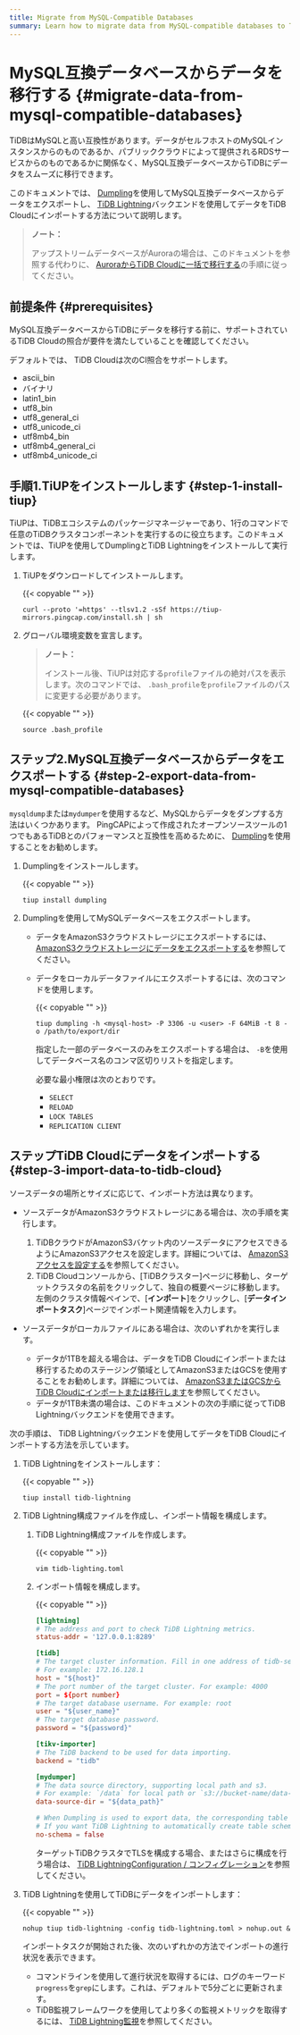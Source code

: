 ```yaml
---
title: Migrate from MySQL-Compatible Databases
summary: Learn how to migrate data from MySQL-compatible databases to TiDB Cloud using the Dumpling and TiDB Lightning tools.
---
```


# MySQL互換データベースからデータを移行する {#migrate-data-from-mysql-compatible-databases}

TiDBはMySQLと高い互換性があります。データがセルフホストのMySQLインスタンスからのものであるか、パブリッククラウドによって提供されるRDSサービスからのものであるかに関係なく、MySQL互換データベースからTiDBにデータをスムーズに移行できます。

このドキュメントでは、 [Dumpling](https://docs.pingcap.com/tidb/stable/dumpling-overview)を使用してMySQL互換データベースからデータをエクスポートし、 [TiDB Lightning](https://docs.pingcap.com/tidb/stable/tidb-lightning-overview)バックエンドを使用してデータをTiDB Cloudにインポートする方法について説明します。

> **ノート：**
>
> アップストリームデータベースがAuroraの場合は、このドキュメントを参照する代わりに、 [AuroraからTiDB Cloudに一括で移行する](/tidb-cloud/migrate-from-aurora-bulk-import.md)の手順に従ってください。

## 前提条件 {#prerequisites}

MySQL互換データベースからTiDBにデータを移行する前に、サポートされているTiDB Cloudの照合が要件を満たしていることを確認してください。

デフォルトでは、 TiDB Cloudは次のCI照合をサポートします。

-   ascii_bin
-   バイナリ
-   latin1_bin
-   utf8_bin
-   utf8_general_ci
-   utf8_unicode_ci
-   utf8mb4_bin
-   utf8mb4_general_ci
-   utf8mb4_unicode_ci

## 手順1.TiUPをインストールします {#step-1-install-tiup}

TiUPは、TiDBエコシステムのパッケージマネージャーであり、1行のコマンドで任意のTiDBクラスタコンポーネントを実行するのに役立ちます。このドキュメントでは、TiUPを使用してDumplingとTiDB Lightningをインストールして実行します。

1.  TiUPをダウンロードしてインストールします。

    {{< copyable "" >}}

    ```shell
    curl --proto '=https' --tlsv1.2 -sSf https://tiup-mirrors.pingcap.com/install.sh | sh
    ```

2.  グローバル環境変数を宣言します。

    > **ノート：**
    >
    > インストール後、TiUPは対応する`profile`ファイルの絶対パスを表示します。次のコマンドでは、 `.bash_profile`を`profile`ファイルのパスに変更する必要があります。

    {{< copyable "" >}}

    ```shell
    source .bash_profile
    ```

## ステップ2.MySQL互換データベースからデータをエクスポートする {#step-2-export-data-from-mysql-compatible-databases}

`mysqldump`または`mydumper`を使用するなど、MySQLからデータをダンプする方法はいくつかあります。 PingCAPによって作成されたオープンソースツールの1つでもあるTiDBとのパフォーマンスと互換性を高めるために、 [Dumpling](https://docs.pingcap.com/tidb/stable/dumpling-overview)を使用することをお勧めします。

1.  Dumplingをインストールします。

    {{< copyable "" >}}

    ```shell
    tiup install dumpling
    ```

2.  Dumplingを使用してMySQLデータベースをエクスポートします。

    -   データをAmazonS3クラウドストレージにエクスポートするには、 [AmazonS3クラウドストレージにデータをエクスポートする](https://docs.pingcap.com/tidb/stable/dumpling-overview#export-data-to-amazon-s3-cloud-storage)を参照してください。
    -   データをローカルデータファイルにエクスポートするには、次のコマンドを使用します。

        {{< copyable "" >}}

        ```shell
        tiup dumpling -h <mysql-host> -P 3306 -u <user> -F 64MiB -t 8 -o /path/to/export/dir
        ```

        指定した一部のデータベースのみをエクスポートする場合は、 `-B`を使用してデータベース名のコンマ区切りリストを指定します。

        必要な最小権限は次のとおりです。

        -   `SELECT`
        -   `RELOAD`
        -   `LOCK TABLES`
        -   `REPLICATION CLIENT`

## ステップTiDB Cloudにデータをインポートする {#step-3-import-data-to-tidb-cloud}

ソースデータの場所とサイズに応じて、インポート方法は異なります。

-   ソースデータがAmazonS3クラウドストレージにある場合は、次の手順を実行します。

    1.  TiDBクラウドがAmazonS3バケット内のソースデータにアクセスできるようにAmazonS3アクセスを設定します。詳細については、 [AmazonS3アクセスを設定する](/tidb-cloud/migrate-from-amazon-s3-or-gcs.md#step-2-configure-amazon-s3-access)を参照してください。
    2.  TiDB Cloudコンソールから、[TiDBクラスター]ページに移動し、ターゲットクラスタの名前をクリックして、独自の概要ページに移動します。左側のクラスタ情報ペインで、[**インポート**]をクリックし、[<strong>データインポートタスク</strong>]ページでインポート関連情報を入力します。

-   ソースデータがローカルファイルにある場合は、次のいずれかを実行します。

    -   データが1TBを超える場合は、データをTiDB Cloudにインポートまたは移行するためのステージング領域としてAmazonS3またはGCSを使用することをお勧めします。詳細については、 [AmazonS3またはGCSからTiDB Cloudにインポートまたは移行します](/tidb-cloud/migrate-from-amazon-s3-or-gcs.md)を参照してください。
    -   データが1TB未満の場合は、このドキュメントの次の手順に従ってTiDB Lightningバックエンドを使用できます。

次の手順は、 TiDB Lightningバックエンドを使用してデータをTiDB Cloudにインポートする方法を示しています。

1.  TiDB Lightningをインストールします：

    {{< copyable "" >}}

    ```shell
    tiup install tidb-lightning
    ```

2.  TiDB Lightning構成ファイルを作成し、インポート情報を構成します。

    1.  TiDB Lightning構成ファイルを作成します。

        {{< copyable "" >}}

        ```shell
        vim tidb-lighting.toml
        ```

    2.  インポート情報を構成します。

        {{< copyable "" >}}

        ```toml
        [lightning] 
        # The address and port to check TiDB Lightning metrics.
        status-addr = '127.0.0.1:8289'

        [tidb]
        # The target cluster information. Fill in one address of tidb-server. 
        # For example: 172.16.128.1
        host = "${host}" 
        # The port number of the target cluster. For example: 4000
        port = ${port number}
        # The target database username. For example: root
        user = "${user_name}" 
        # The target database password. 
        password = "${password}" 

        [tikv-importer]
        # The TiDB backend to be used for data importing. 
        backend = "tidb"

        [mydumper]
        # The data source directory, supporting local path and s3.
        # For example: `/data` for local path or `s3://bucket-name/data-path` for s3
        data-source-dir = "${data_path}"  

        # When Dumpling is used to export data, the corresponding table schemas are exported too by default. 
        # If you want TiDB Lightning to automatically create table schemas in TiDB Cloud according to the exported schemas, set no-schema to false. 
        no-schema = false
        ```

        ターゲットTiDBクラスタでTLSを構成する場合、またはさらに構成を行う場合は、 [TiDB LightningConfiguration / コンフィグレーション](https://docs.pingcap.com/tidb/stable/tidb-lightning-configuration)を参照してください。

3.  TiDB Lightningを使用してTiDBにデータをインポートします：

    {{< copyable "" >}}

    ```shell
    nohup tiup tidb-lightning -config tidb-lightning.toml > nohup.out &
    ```

    インポートタスクが開始された後、次のいずれかの方法でインポートの進行状況を表示できます。

    -   コマンドラインを使用して進行状況を取得するには、ログのキーワード`progress`を`grep`にします。これは、デフォルトで5分ごとに更新されます。
    -   TiDB監視フレームワークを使用してより多くの監視メトリックを取得するには、 [TiDB Lightning監視](https://docs.pingcap.com/tidb/stable/monitor-tidb-lightning)を参照してください。
